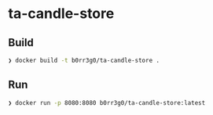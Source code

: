 # ta-candle-store

## Build
```zsh
❯ docker build -t b0rr3g0/ta-candle-store .
```

## Run
```zsh
❯ docker run -p 8080:8080 b0rr3g0/ta-candle-store:latest
```